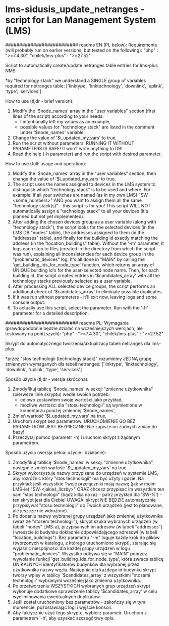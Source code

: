 # lms-sidusis_update_netranges - script for Lan Management System (LMS) 
########################## readme EN (PL below):
Requirements (will probably run on earlier versions, but tested on the following):
"php" : ">=7.4.30",
"chilek/lms-plus" : ">=27.52"

Script to automatically create/update netranges table entries for lms-plus NMS

*by "technology stack" we understand a SINGLE group of variables required for netranges table:
['linktype', 'linktechnology', 'downlink', 'uplink', 'type', 'services']

How to use (tl;dr - brief version):
1. Modify the '$node_names' array in the "user variables" section (first lines of the script) according to your needs:
   - I intentionally left my values as an example,
   - possible values for "technology stack" are listed in the comment under '$node_names' variable,
2. Change the value of '$i_updated_my_vars' to true,
3. Run the script without parameters. RUNNING IT WITHOUT PARAMETERS IS SAFE! It won't write anything to DB!
4. Read the help (-h parameter) and run the script with desired parameter.

How to use (full: usage and operation):
1. Modify the '$node_names' array in the "user variables" section, then change the value of '$i_updated_my_vars' to true.
2. The script uses the names assigned to devices in the LMS system to distinguish which "technology stack" is to be used 
    and where. For example: if all your switches are named (as in my own LMS) "SW-<some_numbers>" AND you want to assign 
    them all the same "technology stack(s)" - this script is for you! 
    This script WILL NOT automatically assign a "technology stack" to all your devices (it's planned but not yet implemented). 
3. After adding the chosen devices group as a user variable (along with "technology stack"), the script looks for 
    the selected devices (in the LMS DB "nodes" table), the addresses assigned to them (in the "addresses" table), 
    and finally for the building id exactly matching the address (in the "location_buildings" table). Without the '-m' 
    parameter, it logs each step to files (created in the directory from which the script was run), explaining all 
    inconsistencies for each device group in the "problematic_devices" log. It's all done in "MAIN" by calling 
    the 'get_building_ids_for_node_type' function, which returns an array of UNIQUE building id's for the user-selected 
    node name. Then, for each building id, the script creates entries in '$candidates_array' with all the technology 
    stacks previously selected as a user variable. 
4. After processing ALL selected device groups, the script performs an additional check of '$candidates_array' 
    to eliminate possible duplicates. 
5. If it was run without parameters - it'll exit now, leaving logs and some console output.
6. To actually use this script, select the parameter. Run with the '-h' parameter for a detailed description.


########################## readme PL:
Wymagania (prawdopodobnie będzie działać na wcześniejszych wersjach, ale testowany na poniższych):
"php" : ">=7.4.30",
"chilek/lms-plus" : ">=27.52"

Skrypt do automatycznego tworzenia/aktualizacji tabeli netranges dla lms-plus

*przez "stos technologii (technology stack)" rozumiemy JEDNĄ grupę zmiennych wymaganych dla tabeli netranges:
['linktype', 'linktechnology', 'downlink', 'uplink', 'type', 'services']

Sposób użycia (tl;dr - wersja skrócona):
1. Zmodyfikuj tablicę '$node_names' w sekcji "zmienne użytkownika" (pierwsze linie skryptu) wedle swoich potrzeb:
    - celowo zostawiłem swoje wartości jako przykład,
    - możliwe wartości dla "stosu technologii" są wymienione w komentarzu poniżej zmiennej '$node_names',
2. Zmień wartość '$i_updated_my_vars' na true,
3. Uruchom skrypt bez parametrów. URUCHOMIENIE GO BEZ PARAMETRÓW JEST BEZPIECZNE! Nie zapisze on żadnych zmian do bazy!
4. Przeczytaj pomoc (parametr -h) i uruchom skrypt z żądanym parametrem.

Sposób użycia (wersja pełna: użycie i działanie):
1. Zmodyfikuj tablicę '$node_names' w sekcji "zmienne użytkownika", następnie zmień wartość '$i_updated_my_vars' na true.
2. Skrypt wykorzystuje nazwy przypisane do urządzeń w systemie LMS, aby rozróżnić który "stos technologii" ma być użyty 
    i gdzie. Na przykład: jeśli wszystkie Twoje przełączniki mają nazwę (jak w moim LMS-ie) "SW-<jakieś_liczby>" ORAZ 
    chcesz przypisać im wszystkim ten sam "stos technologii" (bądź kilka na raz - patrz przykład dla 'SW-%') - ten 
    skrypt jest dla Ciebie!
    UWAGA: skrypt NIE BĘDZIE automatycznie przypisywał "stosu technologii" do Twoich urządzeń (jest to planowane, 
    ale jeszcze nie wdrożone). 
3. Po dodaniu nazwy wybranej grupy urządzeń jako zmiennej użytkownika (wraz ze "stosem technologii"), skrypt szuka 
    wybranych urządzeń (w tabeli "nodes" LMS-a), przypisanych im adresów (w tabeli "addresses") i wreszcie id budynku 
    dokładnie odpowiadającego adresowi (w tabeli "location_buildings"). Bez parametru "-m" loguje każdy krok do 
    plików (tworzonych w katalogu, z którego uruchomiono skrypt), starając się wyjaśnić niespójności dla każdej grupy 
    urządzeń w logu "problematic_devices". Wszystko odbywa się w "MAIN" poprzez wywołanie funkcji 'get_building_ids_for_node_type', 
    która zwraca tablicę UNIKALNYCH identyfikatorów budynków dla wybranej przez użytkownika nazwy węzła. Następnie dla 
    każdego id budynku skrypt tworzy wpisy w tablicy '$candidates_array' z wszystkimi "stosami technologii" wybranymi 
    wcześniej jako zmienna użytkownika. 
4. Po przetworzeniu WSZYSTKICH wybranych grup urządzeń skrypt wykonuje dodatkowe sprawdzenie tablicy '$candidates_array' 
    w celu wyeliminowania ewentualnych duplikatów. 
5. Jeśli został uruchomiony bez parametrów - zakończy się w tym momencie, pozostawiając logi i wyjście konsoli.
6. Aby faktycznie użyć tego skryptu, wybierz parametr. Uruchom z parametrem '-h', aby uzyskać szczegółowy opis.